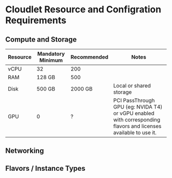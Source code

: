 # Cloudlet Resource and Configration Requirements

## Compute and Storage

| Resource | Mandatory Minimum | Recommended | Notes                                                                                                           |
| -------- | ----------------- | ----------- | --------------------------------------------------------------------------------------------------------------- |
| vCPU     | 32                | 200         |                                                                                                                 |
| RAM      | 128 GB            | 500         |                                                                                                                 |
| Disk     | 500 GB            | 2000 GB     | Local or shared storage                                                                                         |
| GPU      | 0                 | ?           | PCI PassThrough GPU (eg: NVIDA T4) or vGPU enabled with corresponding flavors and licenses available to use it. |


## Networking




## Flavors / Instance Types

